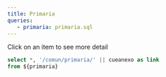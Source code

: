 ```yaml
---
title: Primaria
queries:
   - primaria: primaria.sql
---
```


Click on an item to see more detail


```sql primaria_with_link
select *, '/comun/primaria/' || cueanexo as link
from ${primaria}
```

<DataTable data={primaria_with_link} link=link/>
